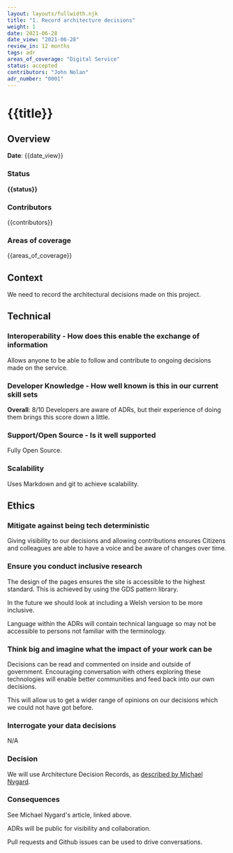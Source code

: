 ```yaml
---
layout: layouts/fullwidth.njk
title: "1. Record architecture decisions"
weight: 1
date: 2021-06-28
date_view: "2021-06-28"
review_in: 12 months
tags: adr
areas_of_coverage: "Digital Service"
status: accepted
contributors: "John Nolan"
adr_number: "0001"
---
```

# {{title}}

## Overview

**Date**: {{date_view}}

### Status

<strong class="govuk-tag">{{status}}</strong>

### Contributors

{{contributors}}

### Areas of coverage

{{areas_of_coverage}}

## Context

We need to record the architectural decisions made on this project.

## Technical

### Interoperability - How does this enable the exchange of information

Allows anyone to be able to follow and contribute to ongoing decisions made on the service.

### Developer Knowledge - How well known is this in our current skill sets

**Overall**: 8/10
Developers are aware of ADRs, but their experience of doing them brings this score down a little.

### Support/Open Source - Is it well supported

Fully Open Source.

### Scalability

Uses Markdown and git to achieve scalability.

## Ethics

### Mitigate against being tech deterministic

Giving visibility to our decisions and allowing contributions ensures Citizens and colleagues are able to have a voice and be aware of changes over time.

### Ensure you conduct inclusive research

The design of the pages ensures the site is accessible to the highest standard. This is achieved by using the GDS pattern library.

In the future we should look at including a Welsh version to be more inclusive.

Language within the ADRs will contain technical language so may not be accessible to persons not familiar with the terminology.

### Think big and imagine what the impact of your work can be

Decisions can be read and commented on inside and outside of government. Encouraging conversation with others exploring these technologies will enable better communities and feed back into our own decisions.

This will allow us to get a wider range of opinions on our decisions which we could not have got before.

### Interrogate your data decisions

N/A

### Decision

We will use Architecture Decision Records, as [described by Michael Nygard](http://thinkrelevance.com/blog/2011/11/15/documenting-architecture-decisions).

### Consequences

See Michael Nygard's article, linked above.

ADRs will be public for visibility and collaboration.

Pull requests and Github issues can be used to drive conversations.

